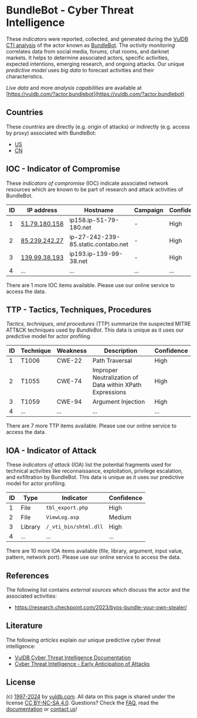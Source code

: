 # BundleBot - Cyber Threat Intelligence

These _indicators_ were reported, collected, and generated during the [VulDB CTI analysis](https://vuldb.com/?kb.cti) of the actor known as [BundleBot](https://vuldb.com/?actor.bundlebot). The _activity monitoring_ correlates data from social media, forums, chat rooms, and darknet markets. It helps to determine associated actors, specific activities, expected intentions, emerging research, and ongoing attacks. Our unique _predictive model_ uses _big data_ to forecast activities and their characteristics.

_Live data_ and more _analysis capabilities_ are available at [https://vuldb.com/?actor.bundlebot](https://vuldb.com/?actor.bundlebot)

## Countries

These _countries_ are directly (e.g. origin of attacks) or indirectly (e.g. access by proxy) associated with BundleBot:

* [US](https://vuldb.com/?country.us)
* [CN](https://vuldb.com/?country.cn)

## IOC - Indicator of Compromise

These _indicators of compromise_ (IOC) indicate associated network resources which are known to be part of research and attack activities of BundleBot.

ID | IP address | Hostname | Campaign | Confidence
-- | ---------- | -------- | -------- | ----------
1 | [51.79.180.158](https://vuldb.com/?ip.51.79.180.158) | ip158.ip-51-79-180.net | - | High
2 | [85.239.242.27](https://vuldb.com/?ip.85.239.242.27) | ip-27-242-239-85.static.contabo.net | - | High
3 | [139.99.38.193](https://vuldb.com/?ip.139.99.38.193) | ip193.ip-139-99-38.net | - | High
4 | ... | ... | ... | ...

There are 1 more IOC items available. Please use our online service to access the data.

## TTP - Tactics, Techniques, Procedures

_Tactics, techniques, and procedures_ (TTP) summarize the suspected MITRE ATT&CK techniques used by _BundleBot_. This data is unique as it uses our predictive model for actor profiling.

ID | Technique | Weakness | Description | Confidence
-- | --------- | -------- | ----------- | ----------
1 | T1006 | CWE-22 | Path Traversal | High
2 | T1055 | CWE-74 | Improper Neutralization of Data within XPath Expressions | High
3 | T1059 | CWE-94 | Argument Injection | High
4 | ... | ... | ... | ...

There are 7 more TTP items available. Please use our online service to access the data.

## IOA - Indicator of Attack

These _indicators of attack_ (IOA) list the potential fragments used for technical activities like reconnaissance, exploitation, privilege escalation, and exfiltration by BundleBot. This data is unique as it uses our predictive model for actor profiling.

ID | Type | Indicator | Confidence
-- | ---- | --------- | ----------
1 | File | `tbl_export.php` | High
2 | File | `ViewLog.asp` | Medium
3 | Library | `/_vti_bin/shtml.dll` | High
4 | ... | ... | ...

There are 10 more IOA items available (file, library, argument, input value, pattern, network port). Please use our online service to access the data.

## References

The following list contains _external sources_ which discuss the actor and the associated activities:

* https://research.checkpoint.com/2023/byos-bundle-your-own-stealer/

## Literature

The following _articles_ explain our unique predictive cyber threat intelligence:

* [VulDB Cyber Threat Intelligence Documentation](https://vuldb.com/?kb.cti)
* [Cyber Threat Intelligence - Early Anticipation of Attacks](https://www.scip.ch/en/?labs.20201022)

## License

(c) [1997-2024](https://vuldb.com/?kb.changelog) by [vuldb.com](https://vuldb.com/?kb.about). All data on this page is shared under the license [CC BY-NC-SA 4.0](https://creativecommons.org/licenses/by-nc-sa/4.0/). Questions? Check the [FAQ](https://vuldb.com/?kb.faq), read the [documentation](https://vuldb.com/?kb) or [contact us](https://vuldb.com/?contact)!
